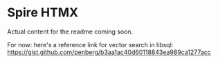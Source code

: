 # Spire HTMX

Actual content for the readme coming soon.

For now: here's a reference link for vector search in libsql: 
https://gist.github.com/penberg/b3aa1ac40d60118843ea989ca1277acc
